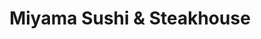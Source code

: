 ---
layout: place
title: "Miyama Sushi & Steakhouse"
permalink: /new-york/ridgewood/miyama-sushi-steakhouse.html
stateAbbr: NY
stateName: New York
cityName: Ridgewood
seo:
  name: "Miyama Sushi & Steakhouse"
  type: Restaurant
  links: https://www.miyamany.com/
description: "Miyama Sushi & Steakhouse serves delicious sushi in Ridgewood, New York. Try fresh Japanese dishes for a great dining experience. "
place_id: ChIJVTt_AV5dwokRp20H8tjdav4
photos:
  - name: >-
      places/ChIJVTt_AV5dwokRp20H8tjdav4/photos/AeeoHcKyBfFilAXFJLEHHSK7gisCg-WDa3noXJOrn--5JtF3pqWfrGSJl_7IqFNjCIJd0HtnrAmD8My7Te83-wFJarx_3gp2PeGI9d8k_hQgLObiG0c00LBIdq3r61nR7IeWNeeQ6u-sQe7rMeq7PwX5A_LeqKG81yndUDpPH6BkfLof2omSmN1wVgZpaL7gJQPKq9WdIPDF9rNFrky8tRzgmhiruzE5z8_XJe3Kr9Eacq4qAqMTy8Jm4f8ya7Pd8izDgVp8eFhCm-JgF5slKlGmroFN7nTEgKYSDwPXjbDAxJgcfw
    widthPx: 4000
    heightPx: 2252
    authorAttributions:
      - displayName: Miyama Sushi & Steakhouse
        uri: https://maps.google.com/maps/contrib/103848779699004623494
        photoUri: >-
          https://lh3.googleusercontent.com/a-/ALV-UjXUo1RK7aRPG-IM2DpBrp1eHRr8n-lhHfloltzt3GGV3obyXOkt=s100-p-k-no-mo
    flagContentUri: >-
      https://www.google.com/local/imagery/report/?cb_client=maps_api_places.places_api&image_key=!1e10!2sAF1QipNs8Kj5ZMLc9pHTedmijPh4w_rjGUfNqiMIzGsJ&hl=en-US
    googleMapsUri: >-
      https://www.google.com/maps/place//data=!3m4!1e2!3m2!1sAF1QipNs8Kj5ZMLc9pHTedmijPh4w_rjGUfNqiMIzGsJ!2e10!4m2!3m1!1s0x89c25d5e017f3b55:0xfe6addd8f2076da7
  - name: >-
      places/ChIJVTt_AV5dwokRp20H8tjdav4/photos/AeeoHcKuunxSP94U8xoorYnp_0qkQOfl3TOGz0nagFmjUP1drGa3rskICHcCmokee8Y5I3zgK5DnrJqRAt1G5hIF9J8V1ZVaEdOKonfS8lySJm2Nh2EdqbMYc8Lw6qLZuy80vlpdfchg5cPw-SYE5d3c_LlKoA3EHjEbOkXe7z9rqK42_ok-tfubnUMTrPNHq74FS6zJoRMXDYzGwHKMPgxRnXJnTAxgVdSu0LW1oVc_6HJu8-dfPkgFW3EJ5Y4tuBf6tHb3PGdyB3Sl2u2LZdSXPHOxvQu8xD-vNokiOzE14GuaOQ
    widthPx: 4032
    heightPx: 2268
    authorAttributions:
      - displayName: Miyama Sushi & Steakhouse
        uri: https://maps.google.com/maps/contrib/103848779699004623494
        photoUri: >-
          https://lh3.googleusercontent.com/a-/ALV-UjXUo1RK7aRPG-IM2DpBrp1eHRr8n-lhHfloltzt3GGV3obyXOkt=s100-p-k-no-mo
    flagContentUri: >-
      https://www.google.com/local/imagery/report/?cb_client=maps_api_places.places_api&image_key=!1e10!2sAF1QipNKTbp0Psvkb7qP1YYEP_yxT58A7Lcc3W_0IBD7&hl=en-US
    googleMapsUri: >-
      https://www.google.com/maps/place//data=!3m4!1e2!3m2!1sAF1QipNKTbp0Psvkb7qP1YYEP_yxT58A7Lcc3W_0IBD7!2e10!4m2!3m1!1s0x89c25d5e017f3b55:0xfe6addd8f2076da7
  - name: >-
      places/ChIJVTt_AV5dwokRp20H8tjdav4/photos/AeeoHcI9nCSxYGY94uRDtR9Wg0udOMot1EnYqjPG3QndhRKdCFrHKUMzMc-o_urf5O5zPg0sJbBxbZgrDN9qGmAnPWkH07BuhR0Hie9HQCWU1PukMVL51bcbbaSPQ6gPyK4XfvK8rTuPwzu9IX4uk5KDwPSGxOLsPe1drHJJzT6Ng0AnAjlpY8KjLLh2nGoFT5NdjO2jx5lOnH1idRFElRZmuB_M-d5aTKjRHpwpBxQksSuo5dyrVPEEZJSdiLEKrRttWgiKQ6IQSS0h_9ayHQ8uEL6m5wZSWbHn5FQrT_PT5P29rg
    widthPx: 4032
    heightPx: 3024
    authorAttributions:
      - displayName: Miyama Sushi & Steakhouse
        uri: https://maps.google.com/maps/contrib/103848779699004623494
        photoUri: >-
          https://lh3.googleusercontent.com/a-/ALV-UjXUo1RK7aRPG-IM2DpBrp1eHRr8n-lhHfloltzt3GGV3obyXOkt=s100-p-k-no-mo
    flagContentUri: >-
      https://www.google.com/local/imagery/report/?cb_client=maps_api_places.places_api&image_key=!1e10!2sAF1QipPLFthORNdq5wQCI-kU6olQBTtExMm68Th7paMf&hl=en-US
    googleMapsUri: >-
      https://www.google.com/maps/place//data=!3m4!1e2!3m2!1sAF1QipPLFthORNdq5wQCI-kU6olQBTtExMm68Th7paMf!2e10!4m2!3m1!1s0x89c25d5e017f3b55:0xfe6addd8f2076da7
  - name: >-
      places/ChIJVTt_AV5dwokRp20H8tjdav4/photos/AeeoHcKjzCu7ZyFU-keosYzPkGL20HFZ-AO4Z936-7DlTGMpnt66sjHZ7EiUBgqAdo-p3FptGl0QqNZ9GxnonxVTF83VKIIAf484RpDKvXkMiU4d-ONFszuJEnURYMxaLQMc-uzSRUARHyJ41SdX_bqjKWIoho5NxSdbLnfvNDLiruLrAM8QDVMfWPhToLf2xMq3kOaVhECZwlVDJ7mGb97lRsFXRt5UC17vStAheD38cRR3x6tyxJ5kp7BEkk2v4vNhYrt7KeuEWV-dSSc5kFMGg3rbXeHDapHRdTbPBG58ypw_SA
    widthPx: 3605
    heightPx: 2986
    authorAttributions:
      - displayName: Miyama Sushi & Steakhouse
        uri: https://maps.google.com/maps/contrib/103848779699004623494
        photoUri: >-
          https://lh3.googleusercontent.com/a-/ALV-UjXUo1RK7aRPG-IM2DpBrp1eHRr8n-lhHfloltzt3GGV3obyXOkt=s100-p-k-no-mo
    flagContentUri: >-
      https://www.google.com/local/imagery/report/?cb_client=maps_api_places.places_api&image_key=!1e10!2sAF1QipPWbtGf4IXKlkMRGQ4CF3CacSp5jz7rR1AV2vSA&hl=en-US
    googleMapsUri: >-
      https://www.google.com/maps/place//data=!3m4!1e2!3m2!1sAF1QipPWbtGf4IXKlkMRGQ4CF3CacSp5jz7rR1AV2vSA!2e10!4m2!3m1!1s0x89c25d5e017f3b55:0xfe6addd8f2076da7
  - name: >-
      places/ChIJVTt_AV5dwokRp20H8tjdav4/photos/AeeoHcKeoeYi7XcrUTSG2V-fs9gv-WocFbKuD_wC7DizKp-WYZ8jSRcET1IYDFuB3okSfZsY6_BJWdK35QNEDWkJzNxeBFEkKu3uJH4zj9os91oP-fPeC8DkvG-MNx_BHmlicgD7hhm6WeC_wov90FuFEGH5vtJMiMHDb657P1X_PlOsG9lk21Pa8JCYvuwC4tb6ZkfnCAMmrpJdixJvlJZLxWBbqVjNODi_FemfFoFcfPUEelOlxvURJYx6IEZCd2HKgftg0vt-YvLdHGEGX6piw-UcFmNLXHdA3Fd9e6rwBiWeWg
    widthPx: 2420
    heightPx: 1852
    authorAttributions:
      - displayName: Miyama Sushi & Steakhouse
        uri: https://maps.google.com/maps/contrib/103848779699004623494
        photoUri: >-
          https://lh3.googleusercontent.com/a-/ALV-UjXUo1RK7aRPG-IM2DpBrp1eHRr8n-lhHfloltzt3GGV3obyXOkt=s100-p-k-no-mo
    flagContentUri: >-
      https://www.google.com/local/imagery/report/?cb_client=maps_api_places.places_api&image_key=!1e10!2sAF1QipM1Q2QdO6R7U_dL_tEe7h7j_lGvP9Q-omqZRuRx&hl=en-US
    googleMapsUri: >-
      https://www.google.com/maps/place//data=!3m4!1e2!3m2!1sAF1QipM1Q2QdO6R7U_dL_tEe7h7j_lGvP9Q-omqZRuRx!2e10!4m2!3m1!1s0x89c25d5e017f3b55:0xfe6addd8f2076da7
  - name: >-
      places/ChIJVTt_AV5dwokRp20H8tjdav4/photos/AeeoHcIIlE0z7igQ5G54pIjjfklDnPitOiSU9qgDfONxVXsTG0GKYUyeLMTfxABosooFUn1u3zP-PKheT9TnvGf1iHLOy-HAA4Lt-NhfD_Djvdqs5natQnFu7qFf2Wir87GUV5eiGjbnLDp4NbmRqUIBFa3ggXHvjBgaMXz5ZS44Vz-tjcB4M1gWBZ9HuUQ3kzRvBIk6xUYTsxv7n4Wq03cNJ4zQ4XU8IfVSYeyF5syV-zQI9Q4Vy1CIeYuMnWOO1e22n94KIe2cdcFQu4ySYBDHohahNkgIOfwQxAk6iYdW3v70Nw
    widthPx: 2209
    heightPx: 2209
    authorAttributions:
      - displayName: Miyama Sushi & Steakhouse
        uri: https://maps.google.com/maps/contrib/103848779699004623494
        photoUri: >-
          https://lh3.googleusercontent.com/a-/ALV-UjXUo1RK7aRPG-IM2DpBrp1eHRr8n-lhHfloltzt3GGV3obyXOkt=s100-p-k-no-mo
    flagContentUri: >-
      https://www.google.com/local/imagery/report/?cb_client=maps_api_places.places_api&image_key=!1e10!2sAF1QipNVupc8iK_hfcTS5Tm6d8qVBmPjHM8xb4TxgK8r&hl=en-US
    googleMapsUri: >-
      https://www.google.com/maps/place//data=!3m4!1e2!3m2!1sAF1QipNVupc8iK_hfcTS5Tm6d8qVBmPjHM8xb4TxgK8r!2e10!4m2!3m1!1s0x89c25d5e017f3b55:0xfe6addd8f2076da7
  - name: >-
      places/ChIJVTt_AV5dwokRp20H8tjdav4/photos/AeeoHcLcixNlApaLWu9rESIJcT9C9i_gnenucGQ8UziBfaELVWCR1mjAig-kFDrb57BtWsKEHf56kXA1LgJtbH1Cos1cgNRPoRsVkzY-fm7DRhuZ07kxHdsCN3lx77zD6lEKC1M-sPvhgR33dS5eNONAKCe_qv-yTCm6PRfSx-SqMyP8du5nrjk17pDBA2jK484Hr916a9-ZmCBEO88Zjl3Tyt7tThdjzI0yrF-lJUOlHf4n0sHigIATFhGpXbGFPs9f2nOtcKMXd466KX4b6RFY9X5n-ipyF0JopO3JSffRSaIHug
    widthPx: 4032
    heightPx: 2268
    authorAttributions:
      - displayName: Miyama Sushi & Steakhouse
        uri: https://maps.google.com/maps/contrib/103848779699004623494
        photoUri: >-
          https://lh3.googleusercontent.com/a-/ALV-UjXUo1RK7aRPG-IM2DpBrp1eHRr8n-lhHfloltzt3GGV3obyXOkt=s100-p-k-no-mo
    flagContentUri: >-
      https://www.google.com/local/imagery/report/?cb_client=maps_api_places.places_api&image_key=!1e10!2sAF1QipONSxT3D5Ey4m_P907uTY_EW4lwDqbxIXOwW051&hl=en-US
    googleMapsUri: >-
      https://www.google.com/maps/place//data=!3m4!1e2!3m2!1sAF1QipONSxT3D5Ey4m_P907uTY_EW4lwDqbxIXOwW051!2e10!4m2!3m1!1s0x89c25d5e017f3b55:0xfe6addd8f2076da7
  - name: >-
      places/ChIJVTt_AV5dwokRp20H8tjdav4/photos/AeeoHcKe8pRLiR3EaYJYCUnHb-4bfNcXrzyffvYKwW540KXT5KnUUq86aScl5UZcNSiIDhJqo6xHZGLkbMYZQB7NxzDNXKHUp3C4-IIdjo2KjQ5qDcXCiNAJf-II9yparjEhAmaBQMlNke2aklE_Vgpf9pI-3Pt6pF4bAE69-5R_TKNrAiHWZ1qMcagkz8JCasmCYf-25jc_jZ08T7xPy-3ZaKM5XfpQssId6lJRPMfTLixUoEEDkTIWbd1FiXNt3pJllqji0RUx8kGtNgZBOy4X-22ae-XjpGqLbaq8CEqrXo1i1Q
    widthPx: 4800
    heightPx: 3200
    authorAttributions:
      - displayName: Miyama Sushi & Steakhouse
        uri: https://maps.google.com/maps/contrib/103848779699004623494
        photoUri: >-
          https://lh3.googleusercontent.com/a-/ALV-UjXUo1RK7aRPG-IM2DpBrp1eHRr8n-lhHfloltzt3GGV3obyXOkt=s100-p-k-no-mo
    flagContentUri: >-
      https://www.google.com/local/imagery/report/?cb_client=maps_api_places.places_api&image_key=!1e10!2sAF1QipOm0QKR2GqAkct1nqEiMsRygqfj83aRvYx8h4NV&hl=en-US
    googleMapsUri: >-
      https://www.google.com/maps/place//data=!3m4!1e2!3m2!1sAF1QipOm0QKR2GqAkct1nqEiMsRygqfj83aRvYx8h4NV!2e10!4m2!3m1!1s0x89c25d5e017f3b55:0xfe6addd8f2076da7
  - name: >-
      places/ChIJVTt_AV5dwokRp20H8tjdav4/photos/AeeoHcLynnmbJbpyU_bxgEd9pMz7eLKRkEvw8g0AQiCAJQSlvFWrWJbzG930ciREvOCgcIPD50671OV2i3qMymrw6JjwuUH3C_9bCdKiiqvthlIOdw0X0XQlv1u6uHr9_FZqE94oe3sFI6EKp--oy4Nr47tCofEoDiwcnOXGA4VBScrPoftPCHDbI_JhsLYAQ6id-s_9jeIGs37fOzaqMIHGnmZ347zxxBQouN87VxVpEW75IBrBomyodi6o4yc1PegTSw1FJYEqQhRxXKmQeCbKT90fzSGkkPpXJU6LdapGxWvek2P0zkw_hyNNIONtAI8SMdtKZVUSHAQw-A0H8tmTLLdfLIlH8YHKgVq68LQ5vvheuvfvq8nl-A0nErxAloggePZnp8uqp168JpE528Z6HrDbYvOFJuO91TF-P1ykjJ4_1IFE
    widthPx: 4800
    heightPx: 4161
    authorAttributions:
      - displayName: Noel Woodford
        uri: https://maps.google.com/maps/contrib/112573793457533480368
        photoUri: >-
          https://lh3.googleusercontent.com/a-/ALV-UjWbuyomMr21aepb7Udime8_AgnmK8IzD8kouBPCFtPI3tK2nrLm3w=s100-p-k-no-mo
    flagContentUri: >-
      https://www.google.com/local/imagery/report/?cb_client=maps_api_places.places_api&image_key=!1e10!2sCIHM0ogKEICAgIDzo4GvwQE&hl=en-US
    googleMapsUri: >-
      https://www.google.com/maps/place//data=!3m4!1e2!3m2!1sCIHM0ogKEICAgIDzo4GvwQE!2e10!4m2!3m1!1s0x89c25d5e017f3b55:0xfe6addd8f2076da7
  - name: >-
      places/ChIJVTt_AV5dwokRp20H8tjdav4/photos/AeeoHcKGC8eN8ycrLIlg_nc2EPAq5HK2_zGzDrF5uQPocwtHTXAUU5PrPFYSTHqKYHC4XtIy_I-ag6muUbFKgOSyviAdqC7MPUrMplG7Z_phHbyJQDfXGyqv6QRNcXwcuONRhcPe0tuvcSmCSmWpA9jnhjNT1AUq-KNLpsMIbzN6PQ3DdSr2mCS8PQg2u39tEDDd8b28_wNglgq-kVrkQyZyOIzpDvznDoXa4D3nYzFHRuZBmfwSv5e33v9UGPFgSPLtzvd_eflM_uha5F5-2cKUKumH-Smfb18QFjh9lreeQw-NsA
    widthPx: 4032
    heightPx: 3024
    authorAttributions:
      - displayName: Miyama Sushi & Steakhouse
        uri: https://maps.google.com/maps/contrib/103848779699004623494
        photoUri: >-
          https://lh3.googleusercontent.com/a-/ALV-UjXUo1RK7aRPG-IM2DpBrp1eHRr8n-lhHfloltzt3GGV3obyXOkt=s100-p-k-no-mo
    flagContentUri: >-
      https://www.google.com/local/imagery/report/?cb_client=maps_api_places.places_api&image_key=!1e10!2sAF1QipOTNzm7vJqaic1570b2zQEi-XhB1Ezsh9z0w0RE&hl=en-US
    googleMapsUri: >-
      https://www.google.com/maps/place//data=!3m4!1e2!3m2!1sAF1QipOTNzm7vJqaic1570b2zQEi-XhB1Ezsh9z0w0RE!2e10!4m2!3m1!1s0x89c25d5e017f3b55:0xfe6addd8f2076da7
address: 349 St Nicholas Ave, Ridgewood, NY 11385, USA
street: 349 St Nicholas Ave
city: Ridgewood
state: NY
zip: '11385'
country: USA
neighborhood: Ridgewood
latitude: '40.700467'
longitude: '-73.909321'
accessibility_options:
  wheelchairAccessibleEntrance: true
  wheelchairAccessibleRestroom: true
  wheelchairAccessibleSeating: true
business_status: OPERATIONAL
name: Miyama Sushi & Steakhouse
google_maps_links:
  directionsUri: >-
    https://www.google.com/maps/dir//''/data=!4m7!4m6!1m1!4e2!1m2!1m1!1s0x89c25d5e017f3b55:0xfe6addd8f2076da7!3e0
  placeUri: https://maps.google.com/?cid=18332709157008272807
  writeAReviewUri: >-
    https://www.google.com/maps/place//data=!4m3!3m2!1s0x89c25d5e017f3b55:0xfe6addd8f2076da7!12e1
  reviewsUri: >-
    https://www.google.com/maps/place//data=!4m4!3m3!1s0x89c25d5e017f3b55:0xfe6addd8f2076da7!9m1!1b1
  photosUri: >-
    https://www.google.com/maps/place//data=!4m3!3m2!1s0x89c25d5e017f3b55:0xfe6addd8f2076da7!10e5
primary_type: Japanese Restaurant
opening_hours:
  regular: null
  current: null
secondary_opening_hours:
  regular:
    weekdayDescriptions: null
    type: null
  current:
    weekdayDescriptions: null
    type: null
phone: (917) 909-0833
price_level: PRICE_LEVEL_MODERATE
price_range: $20 &ndash; $30
rating: '4.8'
rating_count: 226
website: https://www.miyamany.com/
reviews: null
parking_options: null
payment_options: null
allow_dogs: null
curbside_pickup: null
delivery: null
dine_in: null
good_for_children: null
good_for_groups: null
good_for_sports: null
live_music: null
menu_for_children: null
outdoor_seating: null
reservable: null
restroom: null
serves_beer: null
serves_breakfast: null
serves_brunch: null
serves_cocktails: null
serves_coffee: null
serves_dinner: null
serves_dessert: null
serves_lunch: null
serves_vegetarian_food: null
serves_wine: null
takeout: null
summary: null

---